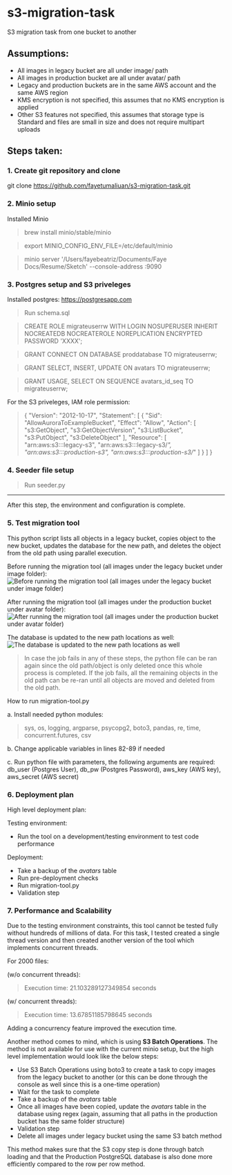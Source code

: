# s3-migration-task
S3 migration task from one bucket to another

## Assumptions: 
- All images in legacy bucket are all under image/ path
- All images in production bucket are all under avatar/ path
- Legacy and production buckets are in the same AWS account and the same AWS region
- KMS encryption is not specified, this assumes that no KMS encryption is applied
- Other S3 features not specified, this assumes that storage type is Standard and files are small in size and does not require multipart uploads


## Steps taken:

### 1. Create git repository and clone
git clone https://github.com/fayetumaliuan/s3-migration-task.git

### 2. Minio setup

Installed Minio

> brew install minio/stable/minio

> export MINIO_CONFIG_ENV_FILE=/etc/default/minio

> minio server '/Users/fayebeatriz/Documents/Faye Docs/Resume/Sketch' --console-address :9090

### 3. Postgres setup and S3 priveleges

Installed postgres: https://postgresapp.com

> Run schema.sql

> CREATE ROLE migrateuserrw WITH
>   LOGIN
>   NOSUPERUSER
>   INHERIT
>   NOCREATEDB
>   NOCREATEROLE
>   NOREPLICATION
>   ENCRYPTED PASSWORD 'XXXX';

> GRANT CONNECT ON DATABASE proddatabase TO migrateuserrw;

> GRANT SELECT, INSERT, UPDATE ON avatars TO migrateuserrw;

> GRANT USAGE, SELECT ON SEQUENCE avatars_id_seq TO migrateuserrw;

For the S3 priveleges, IAM role permission:

> {
>     "Version": "2012-10-17",
>     "Statement": [
>         {
>             "Sid": "AllowAuroraToExampleBucket",
>             "Effect": "Allow",
>             "Action": [
>                 "s3:GetObject",
>                 "s3:GetObjectVersion",
>                 "s3:ListBucket",
>                 "s3:PutObject",
>                 "s3:DeleteObject"
>             ],
>             "Resource": [
>                 "arn:aws:s3:::legacy-s3",
>                 "arn:aws:s3:::legacy-s3/*",
>                 "arn:aws:s3:::production-s3",
>                 "arn:aws:s3:::production-s3/*"
>             ]
>         }
>     ]
> }


### 4. Seeder file setup

> Run seeder.py 

---------------------------------------------------------------
After this step, the environment and configuration is complete.

### 5. Test migration tool

This python script lists all objects in a legacy bucket, copies object to the new bucket, updates the database for the new path, and deletes the object from the old path using parallel execution. 

Before running the migration tool (all images under the legacy bucket under image folder):
![Before running the migration tool (all images under the legacy bucket under image folder)](image.png)

After running the migration tool (all images under the production bucket under avatar folder):
![After running the migration tool (all images under the production bucket under avatar folder)](image-1.png)

The database is updated to the new path locations as well:
![The database is updated to the new path locations as well](image-2.png)


> In case the job fails in any of these steps, the python file can be ran again since the old path/object is only deleted once this whole process is completed. If the job fails, all the remaining objects in the old path can be re-ran until all objects are moved and deleted from the old path. 

How to run migration-tool.py

a. Install needed python modules:

> sys, os, logging, argparse, psycopg2,  boto3, pandas, re, time, concurrent.futures, csv

b. Change applicable variables in lines 82-89 if needed

c. Run python file with parameters, the following arguments are required: db_user (Postgres User), db_pw (Postgres Password), aws_key (AWS key), aws_secret (AWS secret)


### 6. Deployment plan

High level deployment plan:

Testing environment:
- Run the tool on a development/testing environment to test code performance

Deployment:
- Take a backup of the *avatars* table
- Run pre-deployment checks 
- Run migration-tool.py
- Validation step

### 7. Performance and Scalability

Due to the testing environment constraints, this tool cannot be tested fully without hundreds of millions of data. For this task, I tested created a single thread version and then created another version of the tool which implements concurrent threads.

For 2000 files:

(w/o concurrent threads):
> Execution time: 21.103289127349854 seconds 

(w/ concurrent threads):
> Execution time: 13.67851185798645 seconds 

Adding a concurrency feature improved the execution time. 

Another method comes to mind, which is using **S3 Batch Operations**. The method is not available for use with the current minio setup, but the high level implementation would look like the below steps:

- Use S3 Batch Operations using boto3 to create a task to copy images from the legacy bucket to another (or this can be done through the console as well since this is a one-time operation)
- Wait for the task to complete 
- Take a backup of the *avatars* table
- Once all images have been copied, update the *avatars* table in the database using regex (again, assuming that all paths in the production bucket has the same folder structure)
- Validation step
- Delete all images under legacy bucket using the same S3 batch method

This method makes sure that the S3 copy step is done through batch loading and that the Production PostgreSQL database is also done more efficiently compared to the row per row method. 



